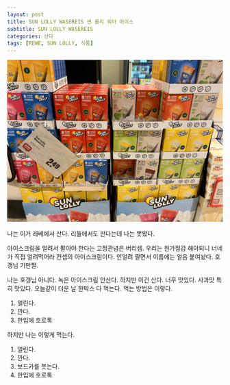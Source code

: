 ```yaml
---
layout: post
title: SUN LOLLY WASEREIS 썬 롤리 워터 아이스
subtitle: SUN LOLLY WASEREIS
categories: 산다
tags: [REWE, SUN LOLLY, 식품]
---
```


![SUN LOLLY WASSEREIS](/assets/images/posts/2023-07-07-Wasereis.webp)

나는 이거 레베에서 산다. 리들에서도 판다는데 나는 못봤다.

아이스크림을 얼려서 팔아야 한다는 고정관념은 버리셈. 우리는 원가절감 해야되니 너네가 직접 얼려먹어라 컨셉의 아이스크림이다. 안얼려 팔면서 이름에는 얼음 붙여놨다. 호갱님 기만쩔.

나는 호갱님 아니다. 녹은 아이스크림 안산다. 하지만 이건 산다. 너무 맛있다. 사과맛 특히 맛있다. 오늘같이 더운 날 한박스 다 먹는다. 먹는 방법은 이렇다.

1.  얼린다.
2.  깐다.
3.  한입에 호로록

하지만 나는 이렇게 먹는다.

1.  얼린다.
2.  깐다.
3.  보드카를 붓는다.
4.  한입에 호로록
